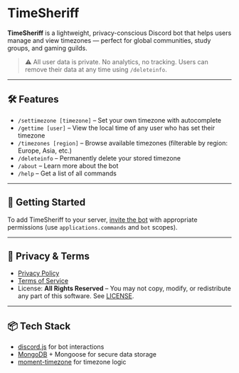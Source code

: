 # TimeSheriff

**TimeSheriff** is a lightweight, privacy-conscious Discord bot that helps users manage and view timezones — perfect for global communities, study groups, and gaming guilds.

> ⚠️ All user data is private. No analytics, no tracking. Users can remove their data at any time using `/deleteinfo`.

---

## 🛠 Features

- `/settimezone [timezone]` – Set your own timezone with autocomplete
- `/gettime [user]` – View the local time of any user who has set their timezone
- `/timezones [region]` – Browse available timezones (filterable by region: Europe, Asia, etc.)
- `/deleteinfo` – Permanently delete your stored timezone
- `/about` – Learn more about the bot
- `/help` – Get a list of all commands

---

## 🚀 Getting Started

To add TimeSheriff to your server, [invite the bot](https://discord.com/oauth2/authorize?client_id=1396929073107832933) with appropriate permissions (use `applications.commands` and `bot` scopes).

---

## 🔐 Privacy & Terms

- [Privacy Policy](./PRIVACY.md)
- [Terms of Service](./TERMS.md)
- License: **All Rights Reserved** – You may not copy, modify, or redistribute any part of this software. See [LICENSE](./LICENSE).

---

## 📦 Tech Stack

- [discord.js](https://discord.js.org/) for bot interactions
- [MongoDB](https://www.mongodb.com/) + Mongoose for secure data storage
- [moment-timezone](https://momentjs.com/timezone/) for timezone logic
